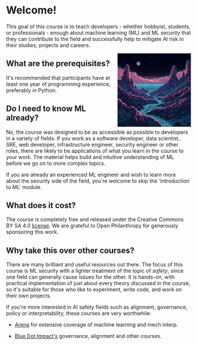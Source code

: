 # Welcome!

This goal of this course is to teach developers - whether hobbyist, students, or professionals - enough about machine learning (ML) and ML security that they can contribute to the field and successfully help to mitigate AI risk in their studies, projects and careers.

<img src="https://github.com/rastringer/ai_sec_course_resources/blob/main/Course Introduction/images/ai_landscape.png?raw=true" width="200" align="right" alt="AI Landscape Image">

## What are the prerequisites?

It's recommended that participants have at least one year of programming experience, preferably in Python.

## Do I need to know ML already?

No, the course was designed to be as accessible as possible to developers in a variety of fields. If you work as a software developer, data scientist, SRE, web developer, infrastructure engineer, security engineer or other roles, there are likely to be applications of what you learn in the course to your work. The material helps build and intuitive understanding of ML before we go on to more complex topics. 

If you are already an experienced ML engineer and wish to learn more about the security side of the field, you're welcome to skip the 'Introduction to ML' module.

## What does it cost?

The course is completely free and released under the Creative Commons BY SA 4.0 [license](https://creativecommons.org/licenses/by-sa/4.0/). We are grateful to Open Philanthropy for generously sponsoring this work.

## Why take this over other courses?

There are many brilliant and useful resources out there. The focus of this course is ML security with a lighter treatment of the topic of *safety*, since one field can generally cause issues for the other. It is hands-on, with practical implementation of just about every theory discussed in the course, so it's suitable for those who like to experiment, write code, and work on their own projects.

If you're more interested in AI safety fields such as alignment, governance, policy or interpretability, these courses are very worthwhile:

* [Arena](https://www.arena.education/) for extensive coverage of machine learning and mech interp.

* [Blue Dot Impact's](https://bluedot.org/) governance, alignment and other courses.